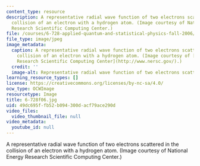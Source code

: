 ```yaml
---
content_type: resource
description: A representative radial wave function of two electrons scattered in the
  collision of an electron with a hydrogen atom. (Image courtesy of National Energy
  Research Scientific Computing Center.)
file: /courses/6-728-applied-quantum-and-statistical-physics-fall-2006/49dc695ffb52b094300dacf79ace290d_6-728f06.jpg
file_type: image/jpeg
image_metadata:
  caption: A representative radial wave function of two electrons scattered in the
    collision of an electron with a hydrogen atom. (Image courtesy of [National Energy
    Research Scientific Computing Center](http://www.nersc.gov/).)
  credit: ''
  image-alt: Representative radial wave function of two electrons scattering.
learning_resource_types: []
license: https://creativecommons.org/licenses/by-nc-sa/4.0/
ocw_type: OCWImage
resourcetype: Image
title: 6-728f06.jpg
uid: 49dc695f-fb52-b094-300d-acf79ace290d
video_files:
  video_thumbnail_file: null
video_metadata:
  youtube_id: null
---
```

A representative radial wave function of two electrons scattered in the collision of an electron with a hydrogen atom. (Image courtesy of National Energy Research Scientific Computing Center.)